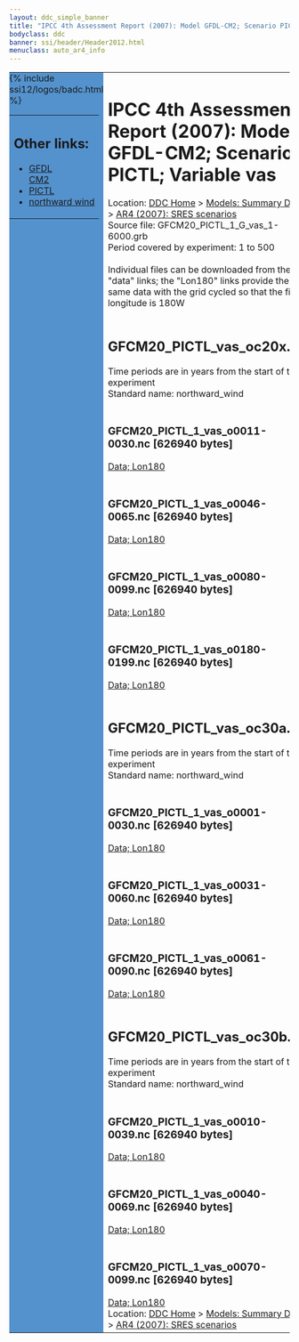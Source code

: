 ```yaml
---
layout: ddc_simple_banner
title: "IPCC 4th Assessment Report (2007): Model GFDL-CM2; Scenario PICTL; Variable vas"
bodyclass: ddc
banner: ssi/header/Header2012.html
menuclass: auto_ar4_info
---
```



<table width="100%" border="0" cellspacing="0" cellpadding="0" style="border-collapse: collapse;">
<tr style="margin:0;padding:0;border:0;">
<td style="margin:0;padding:0;border:0;height:1pt;width:150pt;background:#5492CD;" valign="top" >

<div id="lh-col2" class="auto_ar4_info">
<table class="menumain" bgcolor="#5492CD" cellspacing="0" width="100%" border="0">
<tr><td>
<h2> Other links:</h2>
<ul>
<li><a href="/auto/ar4/model-GFDL-CM2.html">GFDL<br/>CM2</a></li>
<li><a href="/auto/ar4/scenario-PICTL.html">PICTL</a></li>
<li><a href="/auto/ar4/var-northward_wind.html">northward wind</a></li>
</ul>
</td></tr>
{% include ssi12/logos/badc.html %}
</table>
</div>
</td>
<td><h1>IPCC 4th Assessment Report (2007): Model GFDL-CM2; Scenario PICTL; Variable vas</h1>

<!-- Breadcrumb1 -->
<div id="breadcrumb1" align="left">
Location: <a href="/index.html">DDC Home</a> > <a href="/sim/gcm_clim/">Models: Summary Data</a>
> <a href="/sim/gcm_clim/SRES_AR4/index.html">AR4 (2007): SRES scenarios</a>
</div>
<!-- End of Breadcrumb1 -->Source file: GFCM20_PICTL_1_G_vas_1-6000.grb
<br/>
Period covered by experiment: 1 to 500<br/>
<br/>Individual files can be downloaded from the "data" links; the "Lon180" links provide the same data
         with the grid cycled so that the first longitude is 180W<br/>
<br/><h2>GFCM20_PICTL_vas_oc20x.tar</h2>
Time periods are in years from the start of the experiment<br/>
Standard name: northward_wind<br>
<br/><h3>GFCM20_PICTL_1_vas_o0011-0030.nc [626940 bytes]</h3>
<a href="http://apps.ipcc-data.org/cgi-bin/downl/ar4_nc/vas/GFCM20_PICTL_1_vas_o0011-0030.nc">Data; </a><a href="http://apps.ipcc-data.org/cgi-bin/downl/ar4_nc/vas/GFCM20_PICTL_1_vas_o0011-0030.cyto180.nc"> Lon180</a><br/>
<br/><h3>GFCM20_PICTL_1_vas_o0046-0065.nc [626940 bytes]</h3>
<a href="http://apps.ipcc-data.org/cgi-bin/downl/ar4_nc/vas/GFCM20_PICTL_1_vas_o0046-0065.nc">Data; </a><a href="http://apps.ipcc-data.org/cgi-bin/downl/ar4_nc/vas/GFCM20_PICTL_1_vas_o0046-0065.cyto180.nc"> Lon180</a><br/>
<br/><h3>GFCM20_PICTL_1_vas_o0080-0099.nc [626940 bytes]</h3>
<a href="http://apps.ipcc-data.org/cgi-bin/downl/ar4_nc/vas/GFCM20_PICTL_1_vas_o0080-0099.nc">Data; </a><a href="http://apps.ipcc-data.org/cgi-bin/downl/ar4_nc/vas/GFCM20_PICTL_1_vas_o0080-0099.cyto180.nc"> Lon180</a><br/>
<br/><h3>GFCM20_PICTL_1_vas_o0180-0199.nc [626940 bytes]</h3>
<a href="http://apps.ipcc-data.org/cgi-bin/downl/ar4_nc/vas/GFCM20_PICTL_1_vas_o0180-0199.nc">Data; </a><a href="http://apps.ipcc-data.org/cgi-bin/downl/ar4_nc/vas/GFCM20_PICTL_1_vas_o0180-0199.cyto180.nc"> Lon180</a><br/>
<br/><h2>GFCM20_PICTL_vas_oc30a.tar</h2>
Time periods are in years from the start of the experiment<br/>
Standard name: northward_wind<br>
<br/><h3>GFCM20_PICTL_1_vas_o0001-0030.nc [626940 bytes]</h3>
<a href="http://apps.ipcc-data.org/cgi-bin/downl/ar4_nc/vas/GFCM20_PICTL_1_vas_o0001-0030.nc">Data; </a><a href="http://apps.ipcc-data.org/cgi-bin/downl/ar4_nc/vas/GFCM20_PICTL_1_vas_o0001-0030.cyto180.nc"> Lon180</a><br/>
<br/><h3>GFCM20_PICTL_1_vas_o0031-0060.nc [626940 bytes]</h3>
<a href="http://apps.ipcc-data.org/cgi-bin/downl/ar4_nc/vas/GFCM20_PICTL_1_vas_o0031-0060.nc">Data; </a><a href="http://apps.ipcc-data.org/cgi-bin/downl/ar4_nc/vas/GFCM20_PICTL_1_vas_o0031-0060.cyto180.nc"> Lon180</a><br/>
<br/><h3>GFCM20_PICTL_1_vas_o0061-0090.nc [626940 bytes]</h3>
<a href="http://apps.ipcc-data.org/cgi-bin/downl/ar4_nc/vas/GFCM20_PICTL_1_vas_o0061-0090.nc">Data; </a><a href="http://apps.ipcc-data.org/cgi-bin/downl/ar4_nc/vas/GFCM20_PICTL_1_vas_o0061-0090.cyto180.nc"> Lon180</a><br/>
<br/><h2>GFCM20_PICTL_vas_oc30b.tar</h2>
Time periods are in years from the start of the experiment<br/>
Standard name: northward_wind<br>
<br/><h3>GFCM20_PICTL_1_vas_o0010-0039.nc [626940 bytes]</h3>
<a href="http://apps.ipcc-data.org/cgi-bin/downl/ar4_nc/vas/GFCM20_PICTL_1_vas_o0010-0039.nc">Data; </a><a href="http://apps.ipcc-data.org/cgi-bin/downl/ar4_nc/vas/GFCM20_PICTL_1_vas_o0010-0039.cyto180.nc"> Lon180</a><br/>
<br/><h3>GFCM20_PICTL_1_vas_o0040-0069.nc [626940 bytes]</h3>
<a href="http://apps.ipcc-data.org/cgi-bin/downl/ar4_nc/vas/GFCM20_PICTL_1_vas_o0040-0069.nc">Data; </a><a href="http://apps.ipcc-data.org/cgi-bin/downl/ar4_nc/vas/GFCM20_PICTL_1_vas_o0040-0069.cyto180.nc"> Lon180</a><br/>
<br/><h3>GFCM20_PICTL_1_vas_o0070-0099.nc [626940 bytes]</h3>
<a href="http://apps.ipcc-data.org/cgi-bin/downl/ar4_nc/vas/GFCM20_PICTL_1_vas_o0070-0099.nc">Data; </a><a href="http://apps.ipcc-data.org/cgi-bin/downl/ar4_nc/vas/GFCM20_PICTL_1_vas_o0070-0099.cyto180.nc"> Lon180</a><br/>
<!-- Breadcrumb2 -->
<div id="breadcrumb2" align="left">
Location: <a href="/index.html">DDC Home</a> > <a href="/sim/gcm_clim/">Models: Summary Data</a>
> <a href="/sim/gcm_clim/SRES_AR4/index.html">AR4 (2007): SRES scenarios</a>
</div>
<!-- End of Breadcrumb2 --></td></tr></table>
